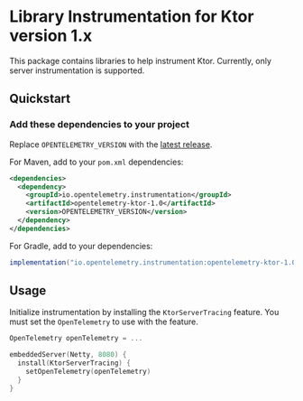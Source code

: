 # Library Instrumentation for Ktor version 1.x

This package contains libraries to help instrument Ktor. Currently, only server instrumentation is supported.

## Quickstart

### Add these dependencies to your project

Replace `OPENTELEMETRY_VERSION` with the [latest
release](https://search.maven.org/search?q=g:io.opentelemetry.instrumentation%20AND%20a:opentelemetry-ktor-1.0).

For Maven, add to your `pom.xml` dependencies:

```xml
<dependencies>
  <dependency>
    <groupId>io.opentelemetry.instrumentation</groupId>
    <artifactId>opentelemetry-ktor-1.0</artifactId>
    <version>OPENTELEMETRY_VERSION</version>
  </dependency>
</dependencies>
```

For Gradle, add to your dependencies:

```groovy
implementation("io.opentelemetry.instrumentation:opentelemetry-ktor-1.0:OPENTELEMETRY_VERSION")
```

## Usage

Initialize instrumentation by installing the `KtorServerTracing` feature. You must set the `OpenTelemetry` to use with
the feature.

```kotlin
OpenTelemetry openTelemetry = ...

embeddedServer(Netty, 8080) {
  install(KtorServerTracing) {
    setOpenTelemetry(openTelemetry)
  }
}
```
